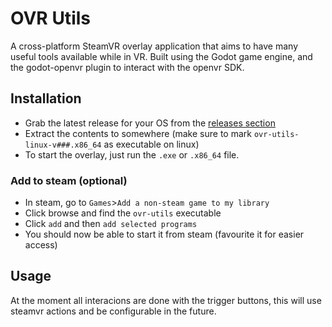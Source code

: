 # OVR Utils
A cross-platform SteamVR overlay application that aims to have many useful tools available while in VR. Built using the Godot game engine, and the godot-openvr plugin to interact with the openvr SDK.

## Installation
* Grab the latest release for your OS from the [releases section](https://github.com/CrispyPin/ovr-utils/releases)
* Extract the contents to somewhere (make sure to mark `ovr-utils-linux-v###.x86_64` as executable on linux)
* To start the overlay, just run the `.exe` or `.x86_64` file.
### Add to steam (optional)
* In steam, go to `Games`>`Add a non-steam game to my library`
* Click browse and find the `ovr-utils` executable
* Click `add` and then `add selected programs`
* You should now be able to start it from steam (favourite it for easier access)

## Usage
At the moment all interacions are done with the trigger buttons, this will use steamvr actions and be configurable in the future.

